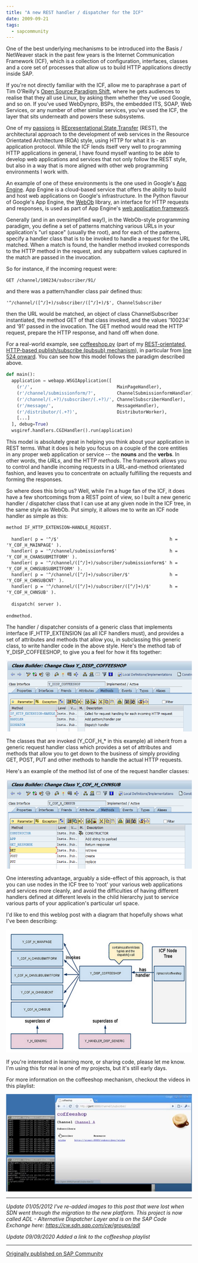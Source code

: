 ```yaml
---
title: "A new REST handler / dispatcher for the ICF"
date: 2009-09-21
tags:
  - sapcommunity
---
```


One of the best underlying mechanisms to be introduced into the Basis /
NetWeaver stack in the past few years is the Internet Communication
Framework (ICF), which is a collection of configuration, interfaces,
classes and a core set of processes that allow us to build HTTP
applications directly inside SAP.

If you're not directly familiar with the ICF, allow me to paraphrase a
part of Tim O'Reilly's [Open Source Paradigm
Shift](http://www.oreillynet.com/pub/a/oreilly/tim/articles/paradigmshift_0504.html),
where he gets audiences to realise that they all use Linux, by asking
them whether they've used Google, and so on. If you've used WebDynpro,
BSPs, the embedded ITS, SOAP, Web Services, or any number of other
similar services, you've used the ICF, the layer that sits underneath
and powers these subsystems.

One of my [passions](/tags/rest/) is
[REpresentational State
Transfer](http://en.wikipedia.org/wiki/Representational_State_Transfer)
(REST), the architectural approach to the development of web services in
the Resource Orientated Architecture (ROA) style, using HTTP for what it
is - an application protocol. While the ICF lends itself very well to
programming HTTP applications in general, I have found myself wanting to
be able to develop web applications and services that not only follow
the REST style, but also in a way that is more aligned with other web
programming environments I work with.

An example of one of these environments is the one used in Google's
[App Engine](http://code.google.com/appengine/). App Engine is a
cloud-based service that offers the ability to build and host web
applications on Google's infrastructure. In the Python flavour of
Google's App Engine, the [WebOb](http://pythonpaste.org/webob/)
library, an interface for HTTP requests and responses, is used as part
of App Engine's [web application
framework](http://code.google.com/appengine/docs/python/tools/webapp/).

Generally (and in an oversimplified way!), in the WebOb-style
programming paradigm, you define a set of patterns matching various URLs
in your application's "url space" (usually the root), and for each of
the patterns, specify a handler class that is to be invoked to handle a
request for the URL matched. When a match is found, the handler method
invoked corresponds to the HTTP method in the request, and any
subpattern values captured in the match are passed in the invocation.

So for instance, if the incoming request were:

```text
GET /channel/100234/subscriber/91/
```

and there was a pattern/handler class pair defined thus:

```text
'^/channel/([^/]+)/subscriber/([^/]+)/$', ChannelSubscriber
```

then the URL would be matched, an object of class ChannelSubscriber
instantiated, the method GET of that class invoked, and the values
'100234' and '91' passed in the invocation. The GET method would
read the HTTP request, prepare the HTTP response, and hand off when
done.

For a real-world example, see
[coffeeshop.py](http://github.com/qmacro/coffeeshop/blob/master/coffeeshop.py)
(part of my [REST-orientated, HTTP-based publish/subscribe (pubsub)
mechanism](http://wiki.github.com/qmacro/coffeeshop)), in particular
from [line 524
onward](http://github.com/qmacro/coffeeshop/blob/master/coffeeshop.py#L524).
You can see how this model follows the paradigm described above.

```python
def main():
  application = webapp.WSGIApplication([
    (r'/',                                MainPageHandler),
    (r'/channel/submissionform/?',        ChannelSubmissionformHandler),
    (r'/channel/(.+?)/subscriber/(.+?)/', ChannelSubscriberHandler),
    (r'/message/',                        MessageHandler),
    (r'/distributor/(.+?)',               DistributorWorker),
    [...]
  ], debug=True)
  wsgiref.handlers.CGIHandler().run(application)
```

This model is absolutely great in helping you think about your
application in REST terms. What it does is help you focus on a couple of
the core entities in any proper web application or service \-- the
**nouns** and the **verbs**. In other words, the *URLs*, and the HTTP
*methods*. The framework allows you to control and handle incoming
requests in a URL-and-method orientated fashion, and leaves you to
concentrate on actually fulfilling the requests and forming the
responses.

So where does this bring us? Well, while I'm a huge fan of the ICF, it
does have a few shortcomings from a REST point of view, so I built a new
generic handler / dispatcher class that I can use at any given node in
the ICF tree, in the same style as WebOb. Put simply, it allows me to
write an ICF node handler as simple as this:

```abap
method IF_HTTP_EXTENSION~HANDLE_REQUEST.

  handler( p = '^/$'                                          h = 'Y_COF_H_MAINPAGE' ).
  handler( p = '^/channel/submissionform$'                    h = 'Y_COF_H_CHANSUBMITFORM' ).
  handler( p = '^/channel/([^/]+)/subscriber/submissionform$' h = 'Y_COF_H_CHNSUBSUBMITFORM' ).
  handler( p = '^/channel/([^/]+)/subscriber/$'               h = 'Y_COF_H_CHNSUBCNT' ).
  handler( p = '^/channel/([^/]+)/subscriber/([^/]+)/$'       h = 'Y_COF_H_CHNSUB' ).

  dispatch( server ).

endmethod.
```

The handler / dispatcher consists of a generic class that implements
interface IF_HTTP_EXTENSION (as all ICF handlers must), and provides a
set of attributes and methods that allow you, in subclassing this
generic class, to write handler code in the above style. Here's the
method tab of Y_DISP_COFFEESHOP, to give you a feel for how it fits
together:

![](/images/2009/09/y_disp_coffeeshop_methodtab_97688.png)

The classes that are invoked (Y_COF_H\_\* in this example) all inherit
from a generic request handler class which provides a set of attributes
and methods that allow you to get down to the business of simply
providing GET, POST, PUT and other methods to handle the actual HTTP
requests.

Here's an example of the method list of one of the request handler
classes:

![](/images/2009/09/y_cof_h_chnsub_97689.png)

One interesting advantage, arguably a side-effect of this approach, is
that you can use nodes in the ICF tree to 'root' your various web
applications and services more cleanly, and avoid the difficulties of
having different handlers defined at different levels in the child
hierarchy just to service various parts of your application's
particular url space.

I'd like to end this weblog post with a diagram that hopefully shows
what I've been describing:

![](/images/2009/09/diagram_97690.png)

If you're interested in learning more, or sharing code, please let me
know. I'm using this for real in one of my projects, but it's still
early days.

For more information on the coffeeshop mechanism, checkout the videos in
this playlist:

[![](/images/2009/09/Ehdcd1HWkAA60Zi-1.jpeg)](https://www.youtube.com/playlist?list=PLfctWmgNyOIcbRYRdPrbjN_ZM56Kc5YTL)

---

*Update 01/05/2012 I've re-added images to this post that were lost
when SDN went through the migration to the new platform. This project is
now called ADL - Alternative Dispatcher Layer and is on the SAP Code
Exchange here: <https://cw.sdn.sap.com/cw/groups/adl>*

*Update 09/09/2020 Added a link to the coffeeshop playlist*

---

[Originally published on SAP Community](https://community.sap.com/t5/application-development-blog-posts/a-new-rest-handler-dispatcher-for-the-icf/ba-p/12872642)
